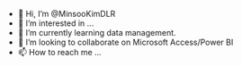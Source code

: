 - 👋 Hi, I’m @MinsooKimDLR
- 👀 I’m interested in ...
- 🌱 I’m currently learning data management.
- 💞️ I’m looking to collaborate on Microsoft Access/Power BI
- 📫 How to reach me ...

<!---
MinsooKimDLR/MinsooKimDLR is a ✨ special ✨ repository because its `README.md` (this file) appears on your GitHub profile.
You can click the Preview link to take a look at your changes.
--->
